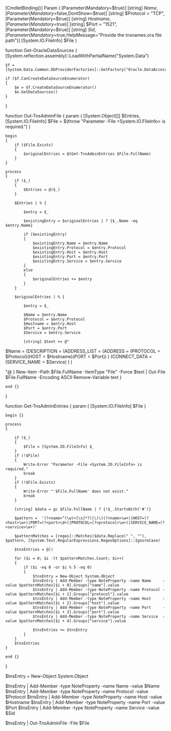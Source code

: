 [CmdletBinding()]
Param
(
 [Parameter(Mandatory=$true)]
 [string] $Name,
 [Parameter(Mandatory=$false,DontShow=$true)]
 [string] $Protocol = "TCP",
 [Parameter(Mandatory=$true)]
 [string] $Hostname,
 [Parameter(Mandatory=$true)]
 [string] $Port = "1521",
 [Parameter(Mandatory=$true)]
 [string] $Sid,
 [Parameter(Mandatory=$true,HelpMessage="Provide the tnsnames.ora file path")]
    [System.IO.FileInfo] $File
)

function Get-OracleDataSources
{
    [System.reflection.assembly]::LoadWithPartialName("System.Data")                                                  
    
    $f = [System.Data.Common.DbProviderFactories]::GetFactory("Oracle.DataAccess.Client")
    
    if ($f.CanCreateDataSourceEnumerator)
    {
        $e = $f.CreateDataSourceEnumerator()                                                                              
        $e.GetDataSources()
    }
}

function Out-TnsAdminFile
{
    param
    (
        [System.Object[]] $Entries,
        [System.IO.FileInfo] $File = $(throw "Parameter -File <System.IO.FileInfo> is required.")
    )
    
    begin 
    {
        if ($File.Exists)
        {
            $originalEntries = @(Get-TnsAdminEntries $File.FullName)
        }
    }
    
    process
    {
        if ($_)
        {
            $Entries = @($_)
        }
    
        $Entries | % {
            
            $entry = $_
            
            $existingEntry = $originalEntries | ? {$_.Name -eq $entry.Name}
            
            if ($existingEntry)
            {
                $existingEntry.Name = $entry.Name
                $existingEntry.Protocol = $entry.Protocol
                $existingEntry.Host = $entry.Host
                $existingEntry.Port = $entry.Port
                $existingEntry.Service = $entry.Service
            }
            else
            {
                $originalEntries += $entry
            }
        }
        
        $originalEntries | % {
        
            $entry = $_
        
            $Name = $entry.Name
            $Protocol = $entry.Protocol
            $Hostname = $entry.Host
            $Port = $entry.Port
            $Service = $entry.Service

            [string] $text += @"
$Name =
  (DESCRIPTION =
    (ADDRESS_LIST =
      (ADDRESS = (PROTOCOL = $Protocol)(HOST = $Hostname)(PORT = $Port))
    )
    (CONNECT_DATA =
      (SERVICE_NAME = $Service)
    )
)

"@
  }
  New-Item -Path $File.FullName -ItemType "File" -Force
  $text | Out-File $File.FullName -Encoding ASCII
        Remove-Variable text
    }
    
    end {}
}

function Get-TnsAdminEntries
{
    param
    (
        [System.IO.FileInfo] $File
    )
    
    begin {}
    
    process
    {
    
        if ($_)
        {
            $File = [System.IO.FileInfo] $_
        }
        if (!$File)
        {
            Write-Error "Parameter -File <System.IO.FileInfo> is required."
            break
        }
        if (!$File.Exists)
        {
            Write-Error "'$File.FullName' does not exist."
            break
        }
        
        [string] $data = gc $File.FullName | ? {!$_.StartsWith('#')}
        
        $pattern =  '(?<name>^(\w)+[\s]*?)|\)\)(?<name>\w+)|HOST=(?<host>\w+)|PORT=(?<port>\d+)|PROTOCOL=(?<protocol>\w+)|SERVICE_NAME=(?<service>\w+)'
        
        $patternMatches = [regex]::Matches($data.Replace(" ", ""), $pattern, [System.Text.RegularExpressions.RegexOptions]::IgnoreCase)
        
        $tnsEntries = @()
        
        for ($i = 0; $i -lt $patternMatches.Count; $i++)
        {
            if ($i -eq 0 -or $i % 5 -eq 0)
            {
                $tnsEntry = New-Object System.Object
                $tnsEntry | Add-Member -type NoteProperty -name Name     -value $patternMatches[$i + 0].Groups["name"].value
                $tnsEntry | Add-Member -type NoteProperty -name Protocol -value $patternMatches[$i + 1].Groups["protocol"].value
                $tnsEntry | Add-Member -type NoteProperty -name Host     -value $patternMatches[$i + 2].Groups["host"].value
                $tnsEntry | Add-Member -type NoteProperty -name Port     -value $patternMatches[$i + 3].Groups["port"].value
                $tnsEntry | Add-Member -type NoteProperty -name Service  -value $patternMatches[$i + 4].Groups["service"].value
                
                $tnsEntries += $tnsEntry
            }
        }
        $tnsEntries
    }
    
    end {}
}

$tnsEntry = New-Object System.Object

$tnsEntry | Add-Member -type NoteProperty -name Name     -value $Name
$tnsEntry | Add-Member -type NoteProperty -name Protocol -value $Protocol
$tnsEntry | Add-Member -type NoteProperty -name Host     -value $Hostname
$tnsEntry | Add-Member -type NoteProperty -name Port     -value $Port
$tnsEntry | Add-Member -type NoteProperty -name Service  -value $Sid

$tnsEntry | Out-TnsAdminFile -File $File
